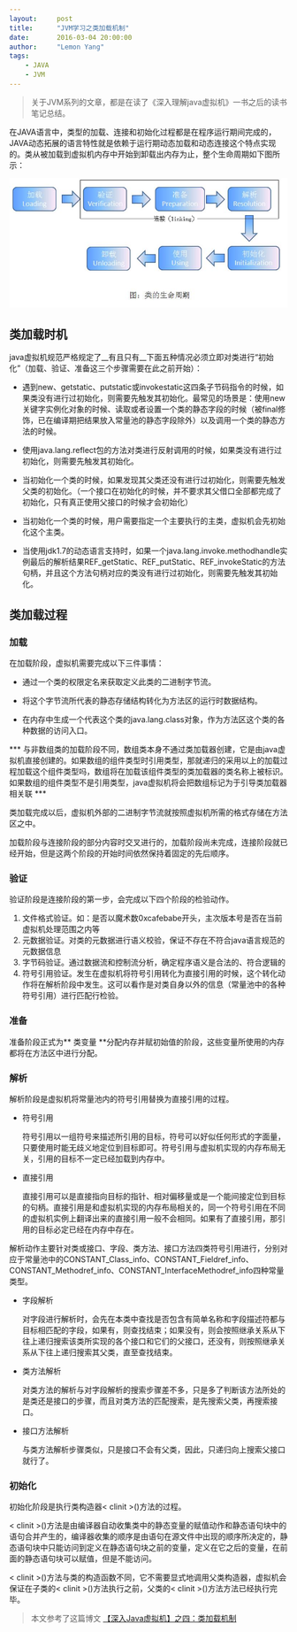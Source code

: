 ```yaml
---
layout:     post
title:      "JVM学习之类加载机制"
date:       2016-03-04 20:00:00
author:     "Lemon Yang"
tags:
    - JAVA
    - JVM
---
```


>关于JVM系列的文章，都是在读了《深入理解java虚拟机》一书之后的读书笔记总结。

在JAVA语言中，类型的加载、连接和初始化过程都是在程序运行期间完成的，JAVA动态拓展的语言特性就是依赖于运行期动态加载和动态连接这个特点实现的。类从被加载到虚拟机内存中开始到卸载出内存为止，整个生命周期如下图所示：

![](/img/in-post/class-lifecycle.jpg)

## 类加载时机

java虚拟机规范严格规定了__有且只有__下面五种情况必须立即对类进行“初始化”（加载、验证、准备这三个步骤需要在此之前开始）：

* 遇到new、getstatic、putstatic或invokestatic这四条子节码指令的时候，如果类没有进行过初始化，则需要先触发其初始化。最常见的场景是：使用new关键字实例化对象的时候、读取或者设置一个类的静态字段的时候（被final修饰，已在编译期把结果放入常量池的静态字段除外）以及调用一个类的静态方法的时候。

* 使用java.lang.reflect包的方法对类进行反射调用的时候，如果类没有进行过初始化，则需要先触发其初始化。

* 当初始化一个类的时候，如果发现其父类还没有进行过初始化，则需要先触发父类的初始化。（一个接口在初始化的时候，并不要求其父借口全部都完成了初始化，只有真正使用父接口的时候才会初始化）


* 当初始化一个类的时候，用户需要指定一个主要执行的主类，虚拟机会先初始化这个主类。

* 当使用jdk1.7的动态语言支持时，如果一个java.lang.invoke.methodhandle实例最后的解析结果REF_getStatic、REF_putStatic、REF_invokeStatic的方法句柄，并且这个方法句柄对应的类没有进行过初始化，则需要先触发其初始化。

## 类加载过程

### 加载

在加载阶段，虚拟机需要完成以下三件事情：

* 通过一个类的权限定名来获取定义此类的二进制字节流。

* 将这个字节流所代表的静态存储结构转化为方法区的运行时数据结构。

* 在内存中生成一个代表这个类的java.lang.class对象，作为方法区这个类的各种数据的访问入口。

*** 与非数组类的加载阶段不同，数组类本身不通过类加载器创建，它是由java虚拟机直接创建的。如果数组的组件类型时引用类型，那就递归的采用以上的加载过程加载这个组件类型吗，数组将在加载该组件类型的类加载器的类名称上被标识。如果数组的组件类型不是引用类型，java虚拟机将会把数组标记为于引导类加载器相关联 ***

类加载完成以后，虚拟机外部的二进制字节流就按照虚拟机所需的格式存储在方法区之中。

加载阶段与连接阶段的部分内容时交叉进行的，加载阶段尚未完成，连接阶段就已经开始，但是这两个阶段的开始时间依然保持着固定的先后顺序。

### 验证

验证阶段是连接阶段的第一步，会完成以下四个阶段的检验动作。

1. 文件格式验证。如：是否以魔术数0xcafebabe开头，主次版本号是否在当前虚拟机处理范围之内等
2. 元数据验证。对类的元数据进行语义校验，保证不存在不符合java语言规范的元数据信息
3. 字节码验证。通过数据流和控制流分析，确定程序语义是合法的、符合逻辑的
4. 符号引用验证。发生在虚拟机将符号引用转化为直接引用的时候，这个转化动作将在解析阶段中发生。这可以看作是对类自身以外的信息（常量池中的各种符号引用）进行匹配行检验。

### 准备

准备阶段正式为** 类变量 **分配内存并赋初始值的阶段，这些变量所使用的内存都将在方法区中进行分配。

### 解析

解析阶段是虚拟机将常量池内的符号引用替换为直接引用的过程。

* 符号引用

	符号引用以一组符号来描述所引用的目标，符号可以好似任何形式的字面量，只要使用时能无歧义地定位到目标即可。符号引用与虚拟机实现的内存布局无关，引用的目标不一定已经加载到内存中。
	
* 直接引用

	直接引用可以是直接指向目标的指针、相对偏移量或是一个能间接定位到目标的句柄。直接引用是和虚拟机实现的内存布局相关的，同一个符号引用在不同的虚拟机实例上翻译出来的直接引用一般不会相同。如果有了直接引用，那引用的目标必定已经在内存中存在。

解析动作主要针对类或接口、字段、类方法、接口方法四类符号引用进行，分别对应于常量池中的CONSTANT_Class_info、CONSTANT_Fieldref_info、CONSTANT_Methodref_info、CONSTANT_InterfaceMethodref_info四种常量类型。

* 字段解析

	对字段进行解析时，会先在本类中查找是否包含有简单名称和字段描述符都与目标相匹配的字段，如果有，则查找结束；如果没有，则会按照继承关系从下往上递归搜索该类所实现的各个接口和它们的父接口，还没有，则按照继承关系从下往上递归搜索其父类，直至查找结束。
	
* 类方法解析

	对类方法的解析与对字段解析的搜索步骤差不多，只是多了判断该方法所处的是类还是接口的步骤，而且对类方法的匹配搜索，是先搜索父类，再搜索接口。
	
* 接口方法解析

	与类方法解析步骤类似，只是接口不会有父类，因此，只递归向上搜索父接口就行了。
	
### 初始化

初始化阶段是执行类构造器< clinit >()方法的过程。


< clinit >()方法是由编译器自动收集类中的静态变量的赋值动作和静态语句块中的语句合并产生的，编译器收集的顺序是由语句在源文件中出现的顺序所决定的，静态语句块中只能访问到定义在静态语句块之前的变量，定义在它之后的变量，在前面的静态语句块可以赋值，但是不能访问。

< clinit >()方法与类的构造函数不同，它不需要显式地调用父类构造器，虚拟机会保证在子类的< clinit >()方法执行之前，父类的< clinit >()方法方法已经执行完毕。


>本文参考了这篇博文 
[【深入Java虚拟机】之四：类加载机制](http://blog.csdn.net/ns_code/article/details/17881581)

	














